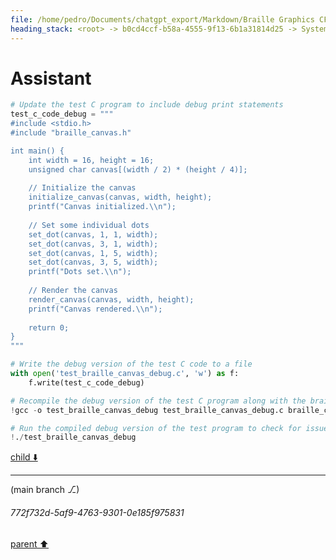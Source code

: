 ```yaml
---
file: /home/pedro/Documents/chatgpt_export/Markdown/Braille Graphics CFFI Library.md
heading_stack: <root> -> b0cd4ccf-b58a-4555-9f13-6b1a31814d25 -> System -> 5a574436-e9d1-4b97-a272-d099a8dccb99 -> System -> aaa20d14-8506-4527-a842-e8b226e754d5 -> User -> 52f2c2a1-f4d8-4c75-a363-e17d0de117dc -> Assistant -> aaa2146d-e69a-4754-a17c-ac579be36bda -> User -> 9fb3444e-a1db-43ec-8cb7-ff0bebf818c7 -> Assistant -> Braille in Unicode -> Bitwise Operations and Braille -> Coordinate Translation -> Algorithmic Considerations -> Next Steps -> aaa2ab0e-08f2-46a3-9747-0e3045469684 -> User -> 255d721d-d5a5-402f-a80e-80b836da960f -> Assistant -> Braille in Unicode -> Coordinate Translation -> Bitwise Operations for Braille Characters -> Data Structure for 2D Grid -> 1179ac9c-0f99-43d0-8a7f-7145c316f4ce -> Assistant -> Braille Character Encoding -> Coordinate Translation -> Data Structure for 2D Grid -> Algorithms -> Performance -> Misc -> aaa2701a-6df8-4c32-aec5-fc99a9438746 -> User -> 3fc4a23e-7f87-4bf6-929d-3a6e379d9b4a -> Assistant -> aaa26e8e-f819-4c4e-8b18-c69eae57abbd -> User -> cb3f33c3-6f4e-4370-bf1a-e3ebe9ac93ec -> Assistant -> Algorithm Drafts -> 1. Coordinate Translation -> 2. Bit Manipulation for Braille Characters -> 3. Data Structure for 2D Grid -> 4. Batch Updates and Line Drawing -> 5. Performance Optimizations -> aaa2a4c4-d9b1-47c2-8858-22f1e7fb135d -> User -> 940d39ef-c0aa-4a3a-b531-7960141acc22 -> Assistant -> aaa248b3-2940-4e7e-b131-1f1b5f3ed9c3 -> User -> 279ebfb8-5650-4dfc-92e6-013ec8a95997 -> Assistant -> 80f28b8e-b9d3-4bcd-b109-c79fa3ec3f2e -> Tool -> 266be4a5-c1b4-465f-817e-1cd8dd7732b9 -> Assistant -> aaa2f1d2-8a73-4832-bf52-76d909b26834 -> User -> ad3956c4-5ac8-4f1d-8c5d-8280f7b794b8 -> Assistant -> 600dca09-a263-4bcf-9dde-42c5c51739cb -> Assistant -> 68a7cc71-b480-4a01-b44b-5cb5c072b4b2 -> Tool -> 8c23eec6-3949-4a51-926d-883fe6adbf05 -> Assistant -> aaa27380-af84-40b8-8b8a-013633c8fd4d -> User -> a5dd7886-43b5-4239-b32e-c3391caca9aa -> Assistant -> aaa2d61b-be2f-42f9-a89c-6bc77c55a21c -> User -> a95e5d9d-8f1a-4e01-aa9d-aeb72bf96868 -> Assistant -> ce79312b-e8a9-470b-b949-cda449ae676c -> Tool -> 83e75b55-cdb4-4c06-8fb1-18485f948e4d -> Assistant -> aaa25a3c-62b8-4abe-8477-6fe7f5a8fda5 -> User -> 9ac08725-1b5c-4755-851d-d1796dccbf7e -> Assistant -> e6d14f99-cfbb-40e8-ae3e-956be63f4603 -> Tool -> 5705d487-c3e8-4228-b40e-06a096eff65d -> Assistant -> aaa2f20e-acec-4be9-a2b4-81fb8ac3b7ca -> User -> e8a32c1e-4bf4-41ee-b2bc-7ae16d4278fb -> Assistant -> 62d23bf6-d464-4f23-ac35-8466be6af3a0 -> Tool -> 1733d486-2532-4953-a9ab-5bcabce7a790 -> Assistant -> aaa2be49-10a7-4262-95a3-910466c21188 -> User -> 16cd5ded-1ed9-41e2-993e-3a6403704f51 -> Assistant -> Data Structure -> Coordinate Mapping -> Bit Manipulation -> Canvas Rendering -> Error Handling -> C-Python Interoperability -> Optimizations -> aaa2f39e-a77c-495c-9734-9bf1c676c4d2 -> User -> c84ca179-7c2b-4874-bcd2-730f882af3eb -> Assistant -> 5a38a843-4f37-45b7-9a25-b28e148ae862 -> Tool -> c3154af8-37a3-476b-bc7f-6d7fa1567c07 -> Assistant -> aaa2372d-e931-4c79-903c-e0219deaa466 -> User -> 9ef76b3a-3122-49c4-a357-6f4011f3c091 -> Assistant -> aaa25d3b-c50a-47cb-ace3-1be777e0538e -> User -> 8a7f5919-108b-4f80-85da-aa821ac43772 -> Assistant -> c23d269a-78c8-462f-a25c-70bf5527db43 -> Tool -> 43bedf60-976a-47de-882b-f83aacc088db -> Assistant -> aaa22553-171e-406b-8048-0790ec7cf515 -> User -> 7f5a2269-e4fd-4781-8ed2-e1faf11b39aa -> Assistant -> b3ad45c2-d094-4600-90a9-d362cf8f483a -> Tool -> 78e8d354-5cee-457c-8677-7cb6eb2b854f -> Assistant -> aaa21b12-6f84-47b3-a5bc-bda5ca4b4502 -> User -> 6b302e10-5228-408d-9ec2-94be39d3e81c -> Assistant -> 67fc891c-62e0-47b8-952e-c13465d1a166 -> Tool -> 5fca9189-3b62-4495-9279-783113cf705f -> Assistant -> aaa2ccc7-6254-44f7-8217-f75cb8bc9798 -> User -> 9ef43be0-b8cb-4655-b60e-6bfeadb76596 -> Assistant -> 633697ec-2cc7-4a64-b163-f1828ea5b8fa -> Tool -> d6e07cae-21cd-4edd-83f4-cee5ff21a45f -> Assistant -> aaa22f46-0879-44a7-bcc6-5152515ec621 -> User -> 2058584e-097f-49bd-b177-ebc265fa0f7f -> Assistant -> bd94f34d-e598-4bde-9b59-7a0c80605c11 -> Tool -> ef0cabd6-1e4d-43de-8237-c599d7051fc0 -> Assistant -> aaa23cdd-5f92-4098-80a0-fb67a253704b -> User -> a802b49f-7525-48b4-ba80-0a0ed0193e17 -> Assistant -> 802c1bd3-eb33-46eb-9176-6b2c715a3833 -> Tool -> 3ae01b74-8a16-4190-89a8-c18f2baaa958 -> Assistant -> 9d6a026d-e2b0-40c2-8560-307f7f26bf9b -> Tool -> 7064a5b5-f3b2-4a94-a003-155c03acdb5c -> Assistant -> aaa244e4-abb6-428b-b415-5905cd1c39b3 -> User -> bf51c90c-1370-4891-be28-dafda5c32dd5 -> Assistant -> 1a0de50a-ca91-4892-a99d-6c801ce814f3 -> Tool -> 0b67a8a9-ba76-439b-b354-7858c140c478 -> Assistant -> 40a3b549-95f8-4488-a6f2-c694b4b85b55 -> Assistant -> 2444dcb1-8761-4f8b-8820-b31daa62e975 -> Tool -> 9454480c-5323-44be-a387-929d895ba84b -> Assistant -> aaa27fd8-c073-4a6b-8073-9a1403db193f -> User -> 3327b2bb-621b-4214-b96c-c2d0cf7e1baf -> Assistant -> bca48216-b909-48e9-829b-869829233fe2 -> Tool -> 1137160c-be93-4d8c-b3a1-a69fd1393eca -> Assistant -> 6ac58f0e-fbf2-4db2-b14a-d0209ba1249e -> Assistant -> aaa2d4ac-2a64-4666-a6b1-878f95ac048b -> User -> 1ce282ba-29f1-434d-8fbc-79e69442aea9 -> Assistant -> ebe73542-cb2d-4c34-a645-c2ded4fb4c1b -> Tool -> b52c0f13-e42d-4021-b7ba-83c8ec97dd7d -> Assistant -> 2e735e04-b480-45d3-8e5b-e590348cf8fe -> Assistant -> 4ff25659-17ad-4211-a146-f194c10fb65f -> Tool -> aaa204fe-f715-4ae9-88cf-97d09f9fccd9 -> User -> 83571cc7-fb2a-49ec-b37c-5917ffa2c12e -> Assistant -> 0ef644d1-cea7-40fb-a2d5-31da569bfaf4 -> Tool -> 1c012ab3-78be-4a95-9314-eba14fb8be31 -> Assistant -> 8b721371-aa9a-4bba-a723-1596ef9640fb -> Assistant -> 1dbed5d9-5e87-4446-b637-7fd62e8b8e08 -> Tool -> 0601e2a1-e9ca-422b-8b8c-1f4a7261f58d -> Assistant -> 89e0126a-70f5-478d-83b5-b4ee235be215 -> Assistant -> aaa2235a-d492-4e3d-b855-b84f299fa759 -> User -> c020cf95-caf1-4073-a946-31978407d03d -> Assistant -> 505ba9a7-4392-4bed-98f1-2de0a8bec2eb -> Tool -> b01c022a-5d4e-4968-b7ae-1e006e623de3 -> Assistant -> 0ee762cb-83db-4660-bc6c-e52e9568441e -> Tool -> 3af04217-c0f9-4a5b-ae42-4314c97bea9b -> Assistant -> aaa26478-9f3c-4bd9-a5c0-5dd8b29cb201 -> User -> 7ca08dbe-0f73-4c6b-95a6-5cc4ea3e85bf -> Assistant -> 212372ca-7847-4060-ad5c-bba59bc14527 -> Tool -> 87464424-f26e-40a5-95df-8d808fb1ead7 -> Assistant -> aaa2e27c-f859-43ee-ada7-1dbed8da62bf -> User -> 44b881cd-22fd-4430-8e3e-7f4ce95fa4c6 -> Assistant
---
```

# Assistant

```python
# Update the test C program to include debug print statements
test_c_code_debug = """
#include <stdio.h>
#include "braille_canvas.h"

int main() {
    int width = 16, height = 16;
    unsigned char canvas[(width / 2) * (height / 4)];
    
    // Initialize the canvas
    initialize_canvas(canvas, width, height);
    printf("Canvas initialized.\\n");
    
    // Set some individual dots
    set_dot(canvas, 1, 1, width);
    set_dot(canvas, 3, 1, width);
    set_dot(canvas, 1, 5, width);
    set_dot(canvas, 3, 5, width);
    printf("Dots set.\\n");
    
    // Render the canvas
    render_canvas(canvas, width, height);
    printf("Canvas rendered.\\n");
    
    return 0;
}
"""

# Write the debug version of the test C code to a file
with open('test_braille_canvas_debug.c', 'w') as f:
    f.write(test_c_code_debug)

# Recompile the debug version of the test C program along with the braille_canvas object file
!gcc -o test_braille_canvas_debug test_braille_canvas_debug.c braille_canvas.o

# Run the compiled debug version of the test program to check for issues
!./test_braille_canvas_debug
```

[child ⬇️](#772f732d-5af9-4763-9301-0e185f975831)

---

(main branch ⎇)
###### 772f732d-5af9-4763-9301-0e185f975831
[parent ⬆️](#44b881cd-22fd-4430-8e3e-7f4ce95fa4c6)
